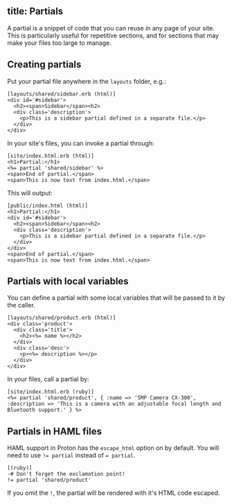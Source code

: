 title: Partials
--
A partial is a snippet of code that you can reuse in any page of your site.
This is particularly useful for repetitive sections, and for sections that may
make your files too large to manage.

Creating partials
-----------------

Put your partial file anywhere in the `layouts` folder, e.g.:

    [layouts/shared/sidebar.erb (html)]
    <div id='#sidebar'>
      <h2><span>Sidebar</span><h2>
      <div class='description'>
        <p>This is a sidebar partial defined in a separate file.</p>
      </div>
    </div>

In your site's files, you can invoke a partial through:

    [site/index.html.erb (html)]
    <h1>Partial:</h1>
    <%= partial 'shared/sidebar' %>
    <span>End of partial.</span>
    <span>This is now text from index.html.</span>

This will output:
    
    [public/index.html (html)]
    <h1>Partial:</h1>
    <div id='#sidebar'>
      <h2><span>Sidebar</span><h2>
      <div class='description'>
        <p>This is a sidebar partial defined in a separate file.</p>
      </div>
    </div>
    <span>End of partial.</span>
    <span>This is now text from index.html.</span>

Partials with local variables
-----------------------------

You can define a partial with some local variables that will be passed
to it by the caller.

    [layouts/shared/product.erb (html)]
    <div class='product'>
      <div class='title'>
        <h2><%= name %></h2>
      </div>
      <div class='desc'>
        <p><%= description %></p>
      </div>
    </div>

In your files, call a partial by:
      
    [site/index.html.erb (ruby)]
    <%= partial 'shared/product', { :name => '5MP Camera CX-300', :description => 'This is a camera with an adjustable focal length and Bluetooth support.' } %>

Partials in HAML files
----------------------

HAML support in Proton has the `escape_html` option on by default. You
will need to use `!= partial` instead of `= partial`.

    [(ruby)]
    -# Don't forget the exclamation point!
    != partial 'shared/product'

If you omit the `!`, the partial will be rendered with it's HTML code
escaped.
